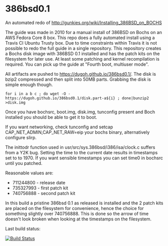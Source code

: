 # 386bsd0.1

An automated redo of http://gunkies.org/wiki/Installing_386BSD_on_BOCHS

The guide was made in 2010 for a manual install of 386BSD on Bochs on an AWS Fedora Core 8 box. This repo does a fully automated install using a Travis CI Ubuntu Trusty box. Due to time constraints within Travis it is not possible to redo the full guide in a single repository. This repository creates a Bochs disk image with 386BSD 0.1 installed and has the patch kits on the filesystem for later use. At least some patching and kernel recompilation is required. You can pick up the guide at "Fourth boot, multiuser mode".


All artifacts are pushed to https://dugoh.github.io/386bsd0.1/. The disk is bzip2 compressed and then split into 50MB parts. Grabbing the disk is simple enough though.

```
for i in a b c ; do wget -O - https://dugoh.github.io/386bsd0.1/disk.part-a${i} ; done|bunzip2 >disk.img
```

Once you have bochsrc, boot.img, disk.img, tunconfig present and Boch installed you should be able to get it to boot.

If you want networking, check tunconfig and setcap CAP_NET_ADMIN,CAP_NET_RAW=eip your bochs binary, alternatively configure slirp.

The inittodr function used in usr/src/sys.386bsd/i386/isa/clock.c suffers from a Y2K bug. Setting the time to the current date results in timestamps set to to 1970. If you want sensible timestamps you can set time0 in bochsrc until you patched.

Reasonable values are:

 - 711244800 - release date
 - 735327993 - first patch kit
 - 740756888 - second patch kit

In this build a pristine 386bsd 0.1 as released is installed and the 2 patch kits are placed on the filesystem for convenience, hence the choice for something slightly over 740756888. This is done so the arrow of time doesn't look broken when looking at the timestamps on the filesystem.


Last build status:

[![Build Status](https://travis-ci.org/dugoh/386bsd0.1.svg?branch=master)](https://travis-ci.org/dugoh/386bsd0.1)
